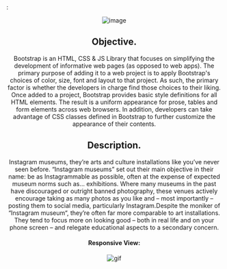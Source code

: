 :<center>
![image](https://user-images.githubusercontent.com/91331117/159420862-8c805934-0e1e-476e-953c-47d4db83af32.png)
## Objective.
Bootstrap is an HTML, CSS & JS Library that focuses on simplifying the development of informative web pages (as opposed to web apps). The primary purpose of adding it to a web project is to apply Bootstrap's choices of color, size, font and layout to that project. As such, the primary factor is whether the developers in charge find those choices to their liking. Once added to a project, Bootstrap provides basic style definitions for all HTML elements. The result is a uniform appearance for prose, tables and form elements across web browsers. In addition, developers can take advantage of CSS classes defined in Bootstrap to further customize the appearance of their contents.
## Description.
Instagram museums, they’re arts and culture installations like you’ve never seen before. “Instagram museums” set out their main objective in their name: be as Instagrammable as possible, often at the expense of expected museum norms such as… exhibitions. Where many museums in the past have discouraged or outright banned photography, these venues actively encourage taking as many photos as you like and – most importantly – posting them to social media, particularly Instagram.Despite the moniker of “Instagram museum“, they’re often far more comparable to art installations. They tend to focus more on looking good – both in real life and on your phone screen – and relegate educational aspects to a secondary concern.

#### Responsive View:<center>
![gif](https://github.com/TrishamBP/Museum-of-Candy-Project/blob/main/moc.gif)
